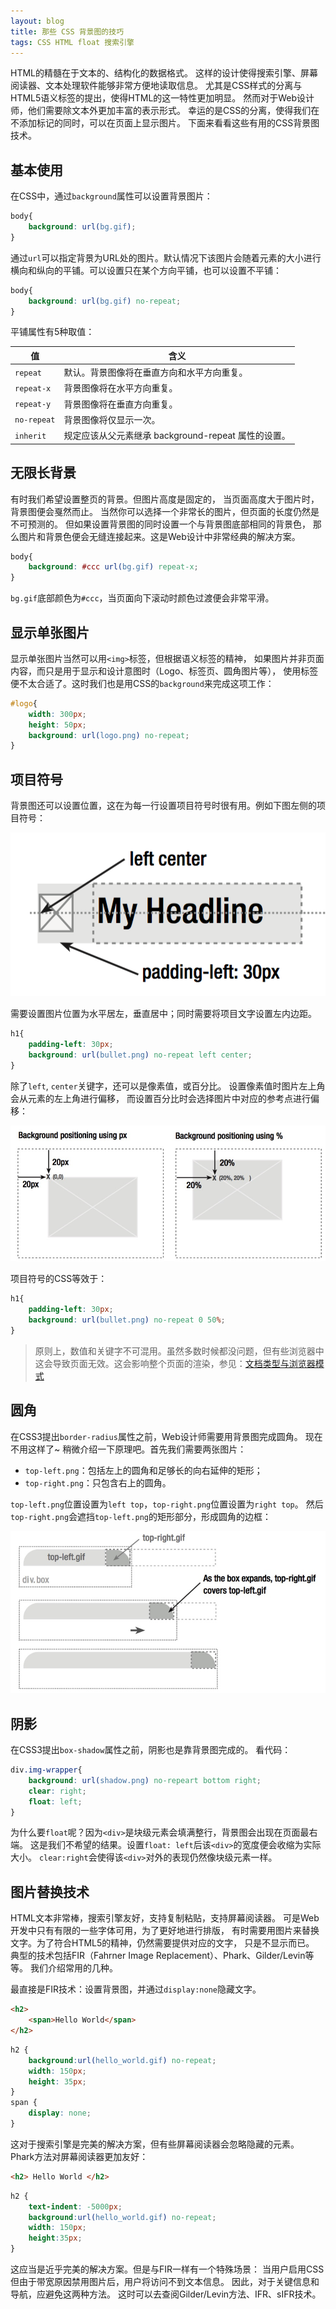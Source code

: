 ```yaml
---
layout: blog
title: 那些 CSS 背景图的技巧
tags: CSS HTML float 搜索引擎
---
```


HTML的精髓在于文本的、结构化的数据格式。
这样的设计使得搜索引擎、屏幕阅读器、文本处理软件能够非常方便地读取信息。
尤其是CSS样式的分离与HTML5语义标签的提出，使得HTML的这一特性更加明显。
然而对于Web设计师，他们需要除文本外更加丰富的表示形式。
幸运的是CSS的分离，使得我们在不添加标记的同时，可以在页面上显示图片。
下面来看看这些有用的CSS背景图技术。

<!--more-->

## 基本使用

在CSS中，通过`background`属性可以设置背景图片：

```css
body{
    background: url(bg.gif);
}
```

通过`url`可以指定背景为URL处的图片。默认情况下该图片会随着元素的大小进行横向和纵向的平铺。可以设置只在某个方向平铺，也可以设置不平铺：

```css
body{
    background: url(bg.gif) no-repeat;
}
```

平铺属性有5种取值：

值 | 含义
---|---
`repeat`	| 默认。背景图像将在垂直方向和水平方向重复。
`repeat-x`  |	背景图像将在水平方向重复。
`repeat-y`  |	背景图像将在垂直方向重复。
`no-repeat` |	背景图像将仅显示一次。
`inherit` |	规定应该从父元素继承 background-repeat 属性的设置。

## 无限长背景

有时我们希望设置整页的背景。但图片高度是固定的，
当页面高度大于图片时，背景图便会戛然而止。
当然你可以选择一个非常长的图片，但页面的长度仍然是不可预测的。
但如果设置背景图的同时设置一个与背景图底部相同的背景色，
那么图片和背景色便会无缝连接起来。这是Web设计中非常经典的解决方案。

```css
body{
    background: #ccc url(bg.gif) repeat-x;
}
```

`bg.gif`底部颜色为`#ccc`，当页面向下滚动时颜色过渡便会非常平滑。

## 显示单张图片

显示单张图片当然可以用`<img>`标签，但根据语义标签的精神，
如果图片并非页面内容，而只是用于显示和设计意图时（Logo、标签页、圆角图片等），
使用标签便不太合适了。这时我们也是用CSS的`background`来完成这项工作：

```css
#logo{
    width: 300px;
    height: 50px;
    background: url(logo.png) no-repeat;
}
```

## 项目符号

背景图还可以设置位置，这在为每一行设置项目符号时很有用。例如下图左侧的项目符号：

![bullet][bullet]

需要设置图片位置为水平居左，垂直居中；同时需要将项目文字设置左内边距。

```css
h1{
    padding-left: 30px;
    background: url(bullet.png) no-repeat left center;
}
```

除了`left`, `center`关键字，还可以是像素值，或百分比。
设置像素值时图片左上角会从元素的左上角进行偏移，
而设置百分比时会选择图片中对应的参考点进行偏移：

![background-positioning][background-positioning]

项目符号的CSS等效于：

```css
h1{
    padding-left: 30px;
    background: url(bullet.png) no-repeat 0 50%;
}
```

> 原则上，数值和关键字不可混用。虽然多数时候都没问题，但有些浏览器中这会导致页面无效。这会影响整个页面的渲染，参见：[文档类型与浏览器模式][doctype]

## 圆角

在CSS3提出`border-radius`属性之前，Web设计师需要用背景图完成圆角。
现在不用这样了~ 稍微介绍一下原理吧。首先我们需要两张图片：

* `top-left.png`：包括左上的圆角和足够长的向右延伸的矩形；
* `top-right.png`：只包含右上的圆角。

`top-left.png`位置设置为`left top`，`top-right.png`位置设置为`right top`。
然后`top-right.png`会遮挡`top-left.png`的矩形部分，形成圆角的边框：

![rounded-corner][rounded-corner]

## 阴影

在CSS3提出`box-shadow`属性之前，阴影也是靠背景图完成的。
看代码：

```css
div.img-wrapper{
    background: url(shadow.png) no-repeart bottom right;
    clear: right;
    float: left;
}
```

为什么要`float`呢？因为`<div>`是块级元素会填满整行，背景图会出现在页面最右端。
这是我们不希望的结果。设置`float: left`后该`<div>`的宽度便会收缩为实际大小。
`clear:right`会使得该`<div>`对外的表现仍然像块级元素一样。

## 图片替换技术

HTML文本非常棒，搜索引擎友好，支持复制粘贴，支持屏幕阅读器。
可是Web开发中只有有限的一些字体可用，为了更好地进行排版，
有时需要用图片来替换文字。为了符合HTML5的精神，仍然需要提供对应的文字，
只是不显示而已。
典型的技术包括FIR（Fahrner Image Replacement）、Phark、Gilder/Levin等等。
我们介绍常用的几种。

最直接是FIR技术：设置背景图，并通过`display:none`隐藏文字。

```html
<h2>
    <span>Hello World</span>
</h2>
```

```css
h2 {
    background:url(hello_world.gif) no-repeat;
    width: 150px;
    height: 35px;
}
span {
    display: none;
}
```

这对于搜索引擎是完美的解决方案，但有些屏幕阅读器会忽略隐藏的元素。
Phark方法对屏幕阅读器更加友好：

```html
<h2> Hello World </h2>
```

```css
h2 {
    text-indent: -5000px;
    background:url(hello_world.gif) no-repeat;
    width: 150px;
    height:35px;
}
```

这应当是近乎完美的解决方案。但是与FIR一样有一个特殊场景：
当用户启用CSS但由于带宽原因禁用图片后，用户将访问不到文本信息。
因此，对于关键信息和导航，应避免这两种方法。
这时可以去查阅Gilder/Levin方法、IFR、sIFR技术。

[bullet]: /assets/img/blog/css/bullet@2x.png
[background-positioning]: /assets/img/blog/css/background-positioning@2x.png
[doctype]: /2016/01/22/doctype.html
[rounded-corner]: /assets/img/blog/css/rounded-corner@2x.png
